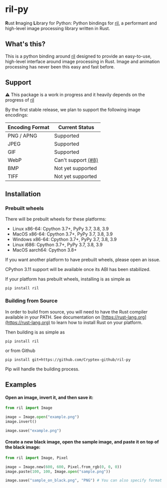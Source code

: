 # ril-py
**R**ust **I**maging **L**ibrary for Python: Python bindings for [ril](https://github.com/jay3332/ril), a performant and high-level image processing library written in Rust.

## What's this?
This is a python binding around [ril](https://github.com/jay3332/ril) designed to provide an easy-to-use, high-level interface
around image processing in Rust. Image and animation processing has never been
this easy and fast before.

## Support
⚠ This package is a work in progress and it heavily depends on the progress of [ril](https://github.com/jay3332/ril)

By the first stable release, we plan to support the following image encodings:

| Encoding Format | Current Status     |
|-----------------|--------------------|
| PNG / APNG      |     Supported      |
| JPEG            |     Supported      |
| GIF             |     Supported      |
| WebP            | Can't support [(#8)](https://github.com/Cryptex-github/ril-py/issues/8) |
| BMP             | Not yet supported  |
| TIFF            | Not yet supported  |

## Installation

### Prebuilt wheels

There will be prebuilt wheels for these platforms:

* Linux x86-64: Cpython 3.7+, PyPy 3.7, 3.8, 3.9
* MacOS x86-64: Cpython 3.7+, PyPy 3.7, 3.8, 3.9
* Windows x86-64: Cpython 3.7+, PyPy 3.7, 3.8, 3.9
* Linux i686: Cpython 3.7+, PyPy 3.7, 3.8, 3.9
* MacOS aarch64: Cpython 3.8+

If you want another platform to have prebuilt wheels, please open an issue.

CPython 3.11 support will be available once its ABI has been stabilized. 

If your platform has prebuilt wheels, installing is as simple as

```
pip install ril
```

### Building from Source
In order to build from source, you will need to have the Rust compiler available in your PATH. See documentation on [https://rust-lang.org](https://rust-lang.org) to learn how to install Rust on your platform.

Then building is as simple as

```
pip install ril
```

or from Github

```
pip install git+https://github.com/Cryptex-github/ril-py
```

Pip will handle the building process.


## Examples

#### Open an image, invert it, and then save it:
```py
from ril import Image

image = Image.open("example.png")
image.invert()

image.save("example.png")
```

#### Create a new black image, open the sample image, and paste it on top of the black image:
```py
from ril import Image, Pixel

image = Image.new(600, 600, Pixel.from_rgb(0, 0, 0))
image.paste(100, 100, Image.open("sample.png"))

image.save("sample_on_black.png", "PNG") # You can also specify format if you like
```
